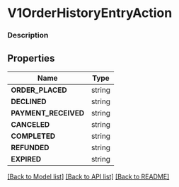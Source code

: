 # V1OrderHistoryEntryAction


### Description



## Properties
Name | Type
------------ | -------------
**ORDER_PLACED** | string
**DECLINED** | string
**PAYMENT_RECEIVED** | string
**CANCELED** | string
**COMPLETED** | string
**REFUNDED** | string
**EXPIRED** | string

[[Back to Model list]](../README.md#documentation-for-models) [[Back to API list]](../README.md#documentation-for-api-endpoints) [[Back to README]](../README.md)


